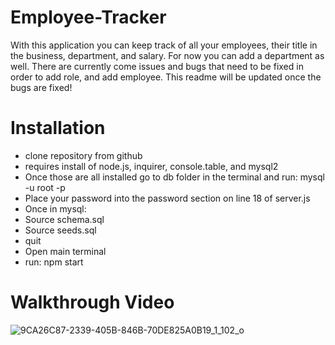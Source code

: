 # Employee-Tracker
With this application you can keep track of all your employees, their title in the business, department, and salary.
For now you can add a department as well. There are currently come issues and bugs that need to be fixed in order to add role, and add employee.
This readme will be updated once the bugs are fixed!

# Installation
* clone repository from github
* requires install of node.js, inquirer, console.table, and mysql2
* Once those are all installed go to db folder in the terminal and run: mysql -u root -p
* Place your password into the password section on line 18 of server.js
* Once in mysql:
* Source schema.sql
* Source seeds.sql
* quit
* Open main terminal
* run: npm start

# Walkthrough Video




![9CA26C87-2339-405B-846B-70DE825A0B19_1_102_o](https://user-images.githubusercontent.com/103298079/196541996-6d05bd75-0f64-493d-a606-a41161ca2267.jpeg)
